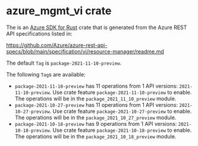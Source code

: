 # azure_mgmt_vi crate

The is an [Azure SDK for Rust](https://github.com/Azure/azure-sdk-for-rust) crate that is generated from the Azure REST API specifications listed in:

https://github.com/Azure/azure-rest-api-specs/blob/main/specification/vi/resource-manager/readme.md

The default `Tag` is `package-2021-11-10-preview`.

The following `Tag`s are available:

- `package-2021-11-10-preview` has 11 operations from 1 API versions: `2021-11-10-preview`. Use crate feature `package-2021-11-10-preview` to enable. The operations will be in the `package_2021_11_10_preview` module.
- `package-2021-10-27-preview` has 11 operations from 1 API versions: `2021-10-27-preview`. Use crate feature `package-2021-10-27-preview` to enable. The operations will be in the `package_2021_10_27_preview` module.
- `package-2021-10-18-preview` has 9 operations from 1 API versions: `2021-10-18-preview`. Use crate feature `package-2021-10-18-preview` to enable. The operations will be in the `package_2021_10_18_preview` module.